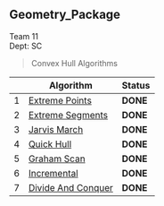 ## Geometry_Package

Team 11  
Dept: SC

> Convex Hull Algorithms  

| |Algorithm       |Status                         |
|-|----------------|-------------------------------|
|1|[Extreme Points](https://github.com/Ma7mouD-7/Geometry_Package/blob/main/CGAlgorithms/Algorithms/ConvexHull/ExtremePoints.cs)|**DONE**|
|2|[Extreme Segments](https://github.com/Ma7mouD-7/Geometry_Package/blob/main/CGAlgorithms/Algorithms/ConvexHull/ExtremeSegments.cs)|**DONE**|
|3|[Jarvis March](https://github.com/Ma7mouD-7/Geometry_Package/blob/main/CGAlgorithms/Algorithms/ConvexHull/JarvisMarch.cs)|**DONE**|
|4|[Quick Hull](https://github.com/Ma7mouD-7/Geometry_Package/blob/main/CGAlgorithms/Algorithms/ConvexHull/QuickHull.cs)|**DONE**|
|5|[Graham Scan](https://github.com/Ma7mouD-7/Geometry_Package/blob/main/CGAlgorithms/Algorithms/ConvexHull/GrahamScan.cs)|**DONE**|
|6|[Incremental](https://github.com/Ma7mouD-7/Geometry_Package/blob/main/CGAlgorithms/Algorithms/ConvexHull/Incremental.cs)|**DONE**|
|7|[Divide And Conquer](https://github.com/Ma7mouD-7/Geometry_Package/blob/main/CGAlgorithms/Algorithms/ConvexHull/DivideAndConquer.cs)|**DONE**|  
